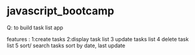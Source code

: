 # javascript_bootcamp

Q: to build task list app


features :
1:create tasks
2:display task list 
3 update tasks list 
4 delete task list 
5 sort/ search tasks 
sort by date, last update 
